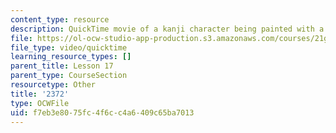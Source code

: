 ```yaml
---
content_type: resource
description: QuickTime movie of a kanji character being painted with a brush.
file: https://ol-ocw-studio-app-production.s3.amazonaws.com/courses/21g-504-japanese-iv-spring-2009/f7eb3e8075fc4f6cc4a6409c65ba7013_2372.mov
file_type: video/quicktime
learning_resource_types: []
parent_title: Lesson 17
parent_type: CourseSection
resourcetype: Other
title: '2372'
type: OCWFile
uid: f7eb3e80-75fc-4f6c-c4a6-409c65ba7013
---
```

